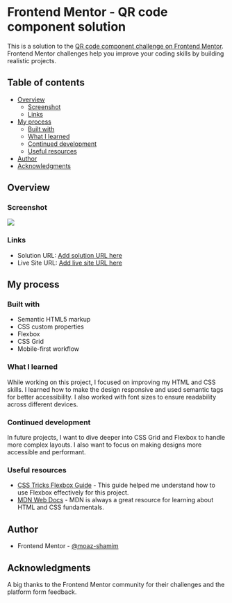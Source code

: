 # Frontend Mentor - QR code component solution

This is a solution to the [QR code component challenge on Frontend Mentor](https://www.frontendmentor.io/challenges/qr-code-component-iux_sIO_H). Frontend Mentor challenges help you improve your coding skills by building realistic projects.

## Table of contents

- [Overview](#overview)
  - [Screenshot](#screenshot)
  - [Links](#links)
- [My process](#my-process)
  - [Built with](#built-with)
  - [What I learned](#what-i-learned)
  - [Continued development](#continued-development)
  - [Useful resources](#useful-resources)
- [Author](#author)
- [Acknowledgments](#acknowledgments)

## Overview

### Screenshot

![](./mnt/data/Screenshot%202024-10-19%20225658.png)

### Links

- Solution URL: [Add solution URL here](https://your-solution-url.com)
- Live Site URL: [Add live site URL here](https://your-live-site-url.com)

## My process

### Built with

- Semantic HTML5 markup
- CSS custom properties
- Flexbox
- CSS Grid
- Mobile-first workflow

### What I learned

While working on this project, I focused on improving my HTML and CSS skills. I learned how to make the design responsive and used semantic tags for better accessibility. I also worked with font sizes to ensure readability across different devices.


### Continued development

In future projects, I want to dive deeper into CSS Grid and Flexbox to handle more complex layouts. I also want to focus on making designs more accessible and performant.

### Useful resources

- [CSS Tricks Flexbox Guide](https://css-tricks.com/snippets/css/a-guide-to-flexbox/) - This guide helped me understand how to use Flexbox effectively for this project.
- [MDN Web Docs](https://developer.mozilla.org/) - MDN is always a great resource for learning about HTML and CSS fundamentals.

## Author

- Frontend Mentor - [@moaz-shamim](https://www.frontendmentor.io/profile/moaz-shamim)

## Acknowledgments

A big thanks to the Frontend Mentor community for their challenges and the platform form feedback.
